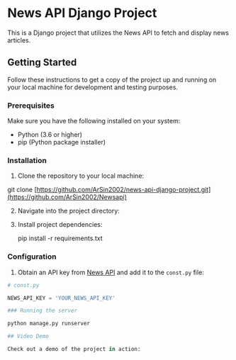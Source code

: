 # News API Django Project

This is a Django project that utilizes the News API to fetch and display news articles.

## Getting Started

Follow these instructions to get a copy of the project up and running on your local machine for development and testing purposes.

### Prerequisites

Make sure you have the following installed on your system:

- Python (3.6 or higher)
- pip (Python package installer)

### Installation

1. Clone the repository to your local machine:

git clone [https://github.com/ArSin2002/news-api-django-project.git](https://github.com/ArSin2002/Newsapi)

2. Navigate into the project directory:
   
3. Install project dependencies:

   pip install -r requirements.txt

### Configuration

1. Obtain an API key from [News API](https://newsapi.org/) and add it to the `const.py` file:

```python
# const.py

NEWS_API_KEY = 'YOUR_NEWS_API_KEY'

### Running the server

python manage.py runserver

## Video Demo

Check out a demo of the project in action:






